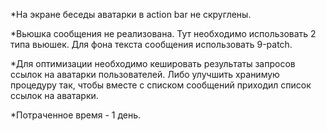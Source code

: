 *На экране беседы аватарки в action bar не скруглены.

*Вьюшка сообщения не реализована. Тут необходимо использовать 2 типа вьюшек.
Для фона текста сообщения использовать 9-patch.

*Для оптимизации необходимо кешировать результаты запросов ссылок на аватарки пользователей. Либо улучшить хранимую процедуру так, чтобы вместе с списком сообщений приходил список ссылок на аватарки.

*Потраченное время - 1 день.
